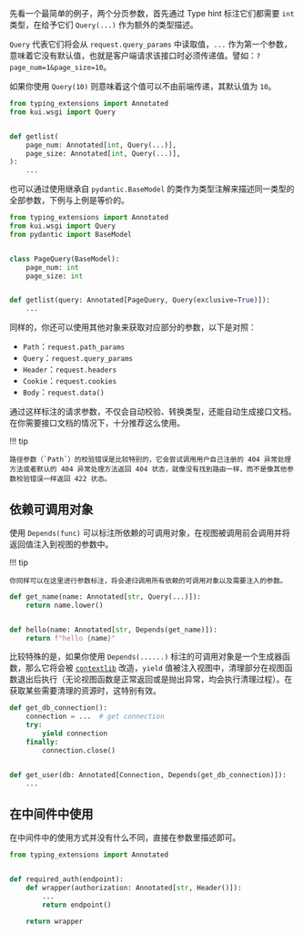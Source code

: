 先看一个最简单的例子，两个分页参数，首先通过 Type hint 标注它们都需要 `int` 类型，在给予它们 `Query(...)` 作为额外的类型描述。

`Query` 代表它们将会从 `request.query_params` 中读取值，`...` 作为第一个参数，意味着它没有默认值，也就是客户端请求该接口时必须传递值。譬如：`?page_num=1&page_size=10`。

如果你使用 `Query(10)` 则意味着这个值可以不由前端传递，其默认值为 `10`。

```python
from typing_extensions import Annotated
from kui.wsgi import Query


def getlist(
    page_num: Annotated[int, Query(...)],
    page_size: Annotated[int, Query(...)],
):
    ...
```

也可以通过使用继承自 `pydantic.BaseModel` 的类作为类型注解来描述同一类型的全部参数，下例与上例是等价的。

```python
from typing_extensions import Annotated
from kui.wsgi import Query
from pydantic import BaseModel


class PageQuery(BaseModel):
    page_num: int
    page_size: int


def getlist(query: Annotated[PageQuery, Query(exclusive=True)]):
    ...
```

同样的，你还可以使用其他对象来获取对应部分的参数，以下是对照：

- `Path`：`request.path_params`
- `Query`：`request.query_params`
- `Header`：`request.headers`
- `Cookie`：`request.cookies`
- `Body`：`request.data()`

通过这样标注的请求参数，不仅会自动校验、转换类型，还能自动生成接口文档。在你需要接口文档的情况下，十分推荐这么使用。

!!! tip

    路径参数（`Path`）的校验错误是比较特别的，它会尝试调用用户自己注册的 404 异常处理方法或者默认的 404 异常处理方法返回 404 状态，就像没有找到路由一样，而不是像其他参数校验错误一样返回 422 状态。

## 依赖可调用对象

使用 `Depends(func)` 可以标注所依赖的可调用对象，在视图被调用前会调用并将返回值注入到视图的参数中。

!!! tip

    你同样可以在这里进行参数标注，将会递归调用所有依赖的可调用对象以及需要注入的参数。

```python
def get_name(name: Annotated[str, Query(...)]):
    return name.lower()


def hello(name: Annotated[str, Depends(get_name)]):
    return f"hello {name}"
```

比较特殊的是，如果你使用 `Depends(......)` 标注的可调用对象是一个生成器函数，那么它将会被 [`contextlib`](https://docs.python.org/3/library/contextlib.html) 改造，`yield` 值被注入视图中，清理部分在视图函数退出后执行（无论视图函数是正常返回或是抛出异常，均会执行清理过程）。在获取某些需要清理的资源时，这特别有效。

```python
def get_db_connection():
    connection = ...  # get connection
    try:
        yield connection
    finally:
        connection.close()


def get_user(db: Annotated[Connection, Depends(get_db_connection)]):
    ...
```

## 在中间件中使用

在中间件中的使用方式并没有什么不同，直接在参数里描述即可。

```python
from typing_extensions import Annotated


def required_auth(endpoint):
    def wrapper(authorization: Annotated[str, Header()]):
        ...
        return endpoint()

    return wrapper
```
